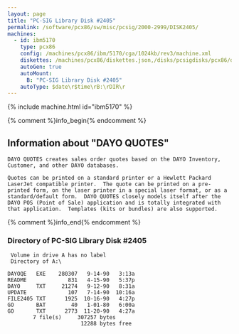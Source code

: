 ```yaml
---
layout: page
title: "PC-SIG Library Disk #2405"
permalink: /software/pcx86/sw/misc/pcsig/2000-2999/DISK2405/
machines:
  - id: ibm5170
    type: pcx86
    config: /machines/pcx86/ibm/5170/cga/1024kb/rev3/machine.xml
    diskettes: /machines/pcx86/diskettes.json,/disks/pcsigdisks/pcx86/diskettes.json
    autoGen: true
    autoMount:
      B: "PC-SIG Library Disk #2405"
    autoType: $date\r$time\rB:\rDIR\r
---
```


{% include machine.html id="ibm5170" %}

{% comment %}info_begin{% endcomment %}

## Information about "DAYO QUOTES"

    DAYO QUOTES creates sales order quotes based on the DAYO Inventory,
    Customer, and other DAYO databases.
    
    Quotes can be printed on a standard printer or a Hewlett Packard
    LaserJet compatible printer.  The quote can be printed on a pre-
    printed form, on the laser printer in a special laser format, or as a
    standard/default form.  DAYO QUOTES closely models itself after the
    DAYO POS (Point of Sale) application and is totally integrated with
    that application.  Templates (kits or bundles) are also supported.
{% comment %}info_end{% endcomment %}


### Directory of PC-SIG Library Disk #2405

     Volume in drive A has no label
     Directory of A:\

    DAYOQE   EXE    280307   9-14-90   3:13a
    README             831   4-15-90   5:37p
    DAYO     TXT     21274   9-12-90   8:31a
    UPDATE             107   7-14-90  10:16a
    FILE2405 TXT      1925  10-16-90   4:27p
    GO       BAT        40   1-01-80   6:00a
    GO       TXT      2773  11-20-90   4:27a
            7 file(s)     307257 bytes
                           12288 bytes free
